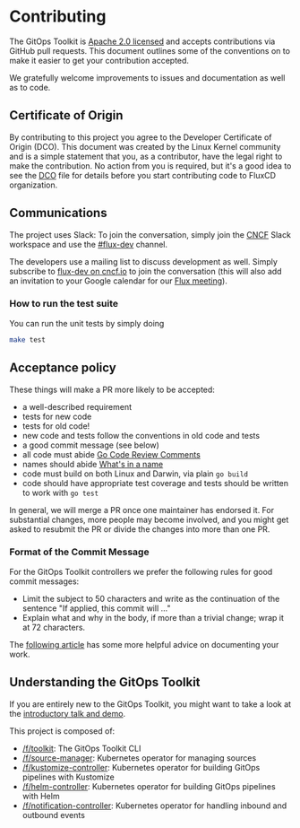 # Contributing

The GitOps Toolkit is [Apache 2.0 licensed](https://github.com/fluxcd/toolkit/blob/master/LICENSE)
and accepts contributions via GitHub pull requests. This document outlines
some of the conventions on to make it easier to get your contribution accepted.

We gratefully welcome improvements to issues and documentation as well as to
code.

## Certificate of Origin

By contributing to this project you agree to the Developer Certificate of
Origin (DCO). This document was created by the Linux Kernel community and is a
simple statement that you, as a contributor, have the legal right to make the
contribution. No action from you is required, but it's a good idea to see the
[DCO](DCO) file for details before you start contributing code to FluxCD
organization.

## Communications

The project uses Slack: To join the conversation, simply join the
[CNCF](https://slack.cncf.io/) Slack workspace and use the
[#flux-dev](https://cloud-native.slack.com/messages/flux-dev/) channel.

The developers use a mailing list to discuss development as well.
Simply subscribe to [flux-dev on cncf.io](https://lists.cncf.io/g/cncf-flux-dev)
to join the conversation (this will also add an invitation to your
Google calendar for our [Flux
meeting](https://docs.google.com/document/d/1l_M0om0qUEN_NNiGgpqJ2tvsF2iioHkaARDeh6b70B0/edit#)).

### How to run the test suite

You can run the unit tests by simply doing

```bash
make test
```

## Acceptance policy

These things will make a PR more likely to be accepted:

- a well-described requirement
- tests for new code
- tests for old code!
- new code and tests follow the conventions in old code and tests
- a good commit message (see below)
- all code must abide [Go Code Review Comments](https://github.com/golang/go/wiki/CodeReviewComments)
- names should abide [What's in a name](https://talks.golang.org/2014/names.slide#1)
- code must build on both Linux and Darwin, via plain `go build`
- code should have appropriate test coverage and tests should be written
  to work with `go test`

In general, we will merge a PR once one maintainer has endorsed it.
For substantial changes, more people may become involved, and you might
get asked to resubmit the PR or divide the changes into more than one PR.

### Format of the Commit Message

For the GitOps Toolkit controllers we prefer the following rules for good commit messages:

- Limit the subject to 50 characters and write as the continuation
  of the sentence "If applied, this commit will ..."
- Explain what and why in the body, if more than a trivial change;
  wrap it at 72 characters.

The [following article](https://chris.beams.io/posts/git-commit/#seven-rules)
has some more helpful advice on documenting your work.

## Understanding the GitOps Toolkit

If you are entirely new to the GitOps Toolkit,
you might want to take a look at the [introductory talk and demo](https://www.youtube.com/watch?v=qQBtSkgl7tI).

This project is composed of:

- [/f/toolkit](https://github.com/fluxcd/toolkit): The GitOps Toolkit CLI
- [/f/source-manager](https://github.com/fluxcd/source-controller): Kubernetes operator for managing sources
- [/f/kustomize-controller](https://github.com/fluxcd/kustomize-controller): Kubernetes operator for building GitOps pipelines with Kustomize
- [/f/helm-controller](https://github.com/fluxcd/helm-controller): Kubernetes operator for building GitOps pipelines with Helm
- [/f/notification-controller](https://github.com/fluxcd/notification-controller): Kubernetes operator for handling inbound and outbound events
